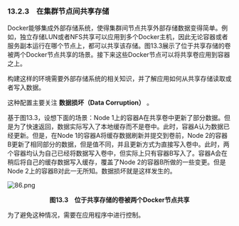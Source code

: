 ### 13.2.3　在集群节点间共享存储

Docker能够集成外部存储系统，使得集群间节点共享外部存储数据变得简单。例如，独立存储LUN或者NFS共享可以应用到多个Docker主机，因此无论容器或者服务副本运行在哪个节点上，都可以共享该存储。图13.3展示了位于共享存储的卷被两个Docker节点共享的场景。接下来这些Docker节点可以将共享卷应用到容器之上。

构建这样的环境需要外部存储系统的相关知识，并了解应用如何从共享存储读取或者写入数据。

这种配置主要关注 **数据损坏（Data Corruption）** 。

基于图13.3，设想下面的场景：Node 1上的容器A在共享卷中更新了部分数据。但是为了快速返回，数据实际写入了本地缓存而不是卷中。此时，容器A认为数据已经更新。但是，在Node 1的容器A将缓存数据刷新并提交到卷前，Node 2的容器B更新了相同部分的数据，但是值不同，并且更新方式为直接写入卷中。此时，两个容器均认为自己已经将数据写入卷中，但实际上只有容器B写入了。容器A会在稍后将自己的缓存数据写入缓存，覆盖了Node 2的容器B所做的一些变更。但是Node 2上的容器B对此一无所知。数据损坏就是这样发生的。

![86.png](./images/86.png)
<center class="my_markdown"><b class="my_markdown">图13.3　位于共享存储的卷被两个Docker节点共享</b></center>

为了避免这种情况，需要在应用程序中进行控制。

